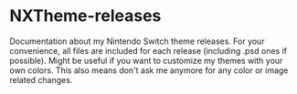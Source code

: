 # NXTheme-releases
Documentation about my Nintendo Switch theme releases. For your convenience, all files are included for each release (including .psd ones if possible). Might be useful if you want to customize my themes with your own colors. This also means don't ask me anymore for any color or image related changes.
